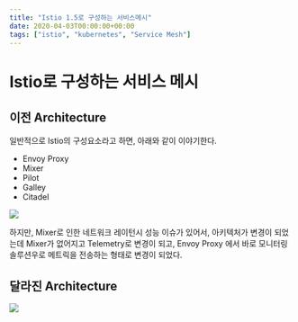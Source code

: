 ```yaml
---
title: "Istio 1.5로 구성하는 서비스메시"
date: 2020-04-03T00:00:00+00:00
tags: ["istio", "kubernetes", "Service Mesh"]
---
```


# Istio로 구성하는 서비스 메시

## 이전 Architecture
일반적으로 Istio의 구성요소라고 하면, 아래와 같이 이야기한다.
- Envoy Proxy
- Mixer
- Pilot
- Galley
- Citadel

![](/img/istio/istio_old_architecture.png)

하지만, Mixer로 인한 네트워크 레이턴시 성능 이슈가 있어서, 아키텍처가 변경이 되었는데 Mixer가 없어지고 Telemetry로 변경이 되고, Envoy Proxy 에서 바로 모니터링 솔루션우로 메트릭을 전송하는 형태로 변경이 되었다.

## 달라진 Architecture
![](/img/istio/istio_architecutre.png)

